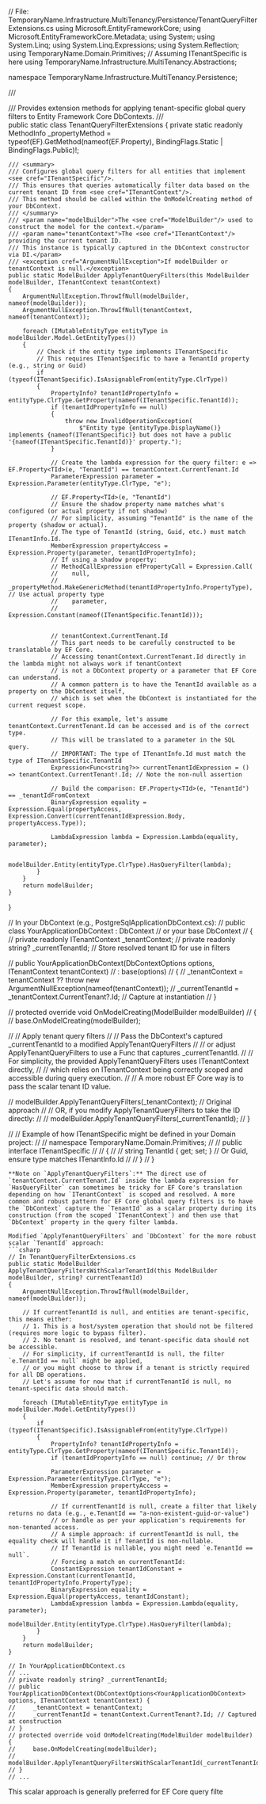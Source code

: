 // File: TemporaryName.Infrastructure.MultiTenancy/Persistence/TenantQueryFilterExtensions.cs
using Microsoft.EntityFrameworkCore;
using Microsoft.EntityFrameworkCore.Metadata;
using System;
using System.Linq;
using System.Linq.Expressions;
using System.Reflection;
using TemporaryName.Domain.Primitives; // Assuming ITenantSpecific is here
using TemporaryName.Infrastructure.MultiTenancy.Abstractions;

namespace TemporaryName.Infrastructure.MultiTenancy.Persistence;

/// <summary>
/// Provides extension methods for applying tenant-specific global query filters to Entity Framework Core DbContexts.
/// </summary>
public static class TenantQueryFilterExtensions
{
    private static readonly MethodInfo _propertyMethod = typeof(EF).GetMethod(nameof(EF.Property), BindingFlags.Static | BindingFlags.Public)!;

    /// <summary>
    /// Configures global query filters for all entities that implement <see cref="ITenantSpecific"/>.
    /// This ensures that queries automatically filter data based on the current tenant ID from <see cref="ITenantContext"/>.
    /// This method should be called within the OnModelCreating method of your DbContext.
    /// </summary>
    /// <param name="modelBuilder">The <see cref="ModelBuilder"/> used to construct the model for the context.</param>
    /// <param name="tenantContext">The <see cref="ITenantContext"/> providing the current tenant ID.
    /// This instance is typically captured in the DbContext constructor via DI.</param>
    /// <exception cref="ArgumentNullException">If modelBuilder or tenantContext is null.</exception>
    public static ModelBuilder ApplyTenantQueryFilters(this ModelBuilder modelBuilder, ITenantContext tenantContext)
    {
        ArgumentNullException.ThrowIfNull(modelBuilder, nameof(modelBuilder));
        ArgumentNullException.ThrowIfNull(tenantContext, nameof(tenantContext));

        foreach (IMutableEntityType entityType in modelBuilder.Model.GetEntityTypes())
        {
            // Check if the entity type implements ITenantSpecific
            // This requires ITenantSpecific to have a TenantId property (e.g., string or Guid)
            if (typeof(ITenantSpecific).IsAssignableFrom(entityType.ClrType))
            {
                PropertyInfo? tenantIdPropertyInfo = entityType.ClrType.GetProperty(nameof(ITenantSpecific.TenantId));
                if (tenantIdPropertyInfo == null)
                {
                    throw new InvalidOperationException(
                        $"Entity type {entityType.DisplayName()} implements {nameof(ITenantSpecific)} but does not have a public '{nameof(ITenantSpecific.TenantId)}' property.");
                }

                // Create the lambda expression for the query filter: e => EF.Property<TId>(e, "TenantId") == tenantContext.CurrentTenant.Id
                ParameterExpression parameter = Expression.Parameter(entityType.ClrType, "e");

                // EF.Property<TId>(e, "TenantId")
                // Ensure the shadow property name matches what's configured (or actual property if not shadow)
                // For simplicity, assuming "TenantId" is the name of the property (shadow or actual).
                // The type of TenantId (string, Guid, etc.) must match ITenantInfo.Id.
                MemberExpression propertyAccess = Expression.Property(parameter, tenantIdPropertyInfo);
                // If using a shadow property:
                // MethodCallExpression efPropertyCall = Expression.Call(
                //    null,
                //    _propertyMethod.MakeGenericMethod(tenantIdPropertyInfo.PropertyType), // Use actual property type
                //    parameter,
                //    Expression.Constant(nameof(ITenantSpecific.TenantId)));


                // tenantContext.CurrentTenant.Id
                // This part needs to be carefully constructed to be translatable by EF Core.
                // Accessing tenantContext.CurrentTenant.Id directly in the lambda might not always work if tenantContext
                // is not a DbContext property or a parameter that EF Core can understand.
                // A common pattern is to have the TenantId available as a property on the DbContext itself,
                // which is set when the DbContext is instantiated for the current request scope.

                // For this example, let's assume tenantContext.CurrentTenant.Id can be accessed and is of the correct type.
                // This will be translated to a parameter in the SQL query.
                // IMPORTANT: The type of ITenantInfo.Id must match the type of ITenantSpecific.TenantId
                Expression<Func<string?>> currentTenantIdExpression = () => tenantContext.CurrentTenant!.Id; // Note the non-null assertion

                // Build the comparison: EF.Property<TId>(e, "TenantId") == _tenantIdFromContext
                BinaryExpression equality = Expression.Equal(propertyAccess, Expression.Convert(currentTenantIdExpression.Body, propertyAccess.Type));

                LambdaExpression lambda = Expression.Lambda(equality, parameter);

                modelBuilder.Entity(entityType.ClrType).HasQueryFilter(lambda);
            }
        }
        return modelBuilder;
    }
}

// In your DbContext (e.g., PostgreSqlApplicationDbContext.cs):
// public class YourApplicationDbContext : DbContext // or your base DbContext
// {
//     private readonly ITenantContext _tenantContext;
//     private readonly string? _currentTenantId; // Store resolved tenant ID for use in filters

//     public YourApplicationDbContext(DbContextOptions<YourApplicationDbContext> options, ITenantContext tenantContext)
//         : base(options)
//     {
//         _tenantContext = tenantContext ?? throw new ArgumentNullException(nameof(tenantContext));
//         _currentTenantId = _tenantContext.CurrentTenant?.Id; // Capture at instantiation
//     }

//     protected override void OnModelCreating(ModelBuilder modelBuilder)
//     {
//         base.OnModelCreating(modelBuilder);

//         // Apply tenant query filters
//         // Pass the DbContext's captured _currentTenantId to a modified ApplyTenantQueryFilters
//         // or adjust ApplyTenantQueryFilters to use a Func<string> that captures _currentTenantId.
//         // For simplicity, the provided ApplyTenantQueryFilters uses ITenantContext directly,
//         // which relies on ITenantContext being correctly scoped and accessible during query execution.
//         // A more robust EF Core way is to pass the scalar tenant ID value.

//         modelBuilder.ApplyTenantQueryFilters(_tenantContext); // Original approach
//         // OR, if you modify ApplyTenantQueryFilters to take the ID directly:
//         // modelBuilder.ApplyTenantQueryFilters(_currentTenantId);
//     }

//     // Example of how ITenantSpecific might be defined in your Domain project:
//     // namespace TemporaryName.Domain.Primitives;
//     // public interface ITenantSpecific
//     // {
//     //     string TenantId { get; set; } // Or Guid, ensure type matches ITenantInfo.Id
//     // }
// }
```
**Note on `ApplyTenantQueryFilters`:** The direct use of `tenantContext.CurrentTenant.Id` inside the lambda expression for `HasQueryFilter` can sometimes be tricky for EF Core's translation depending on how `ITenantContext` is scoped and resolved. A more common and robust pattern for EF Core global query filters is to have the `DbContext` capture the `TenantId` as a scalar property during its construction (from the scoped `ITenantContext`) and then use that `DbContext` property in the query filter lambda.

Modified `ApplyTenantQueryFilters` and `DbContext` for the more robust scalar `TenantId` approach:
```csharp
// In TenantQueryFilterExtensions.cs
public static ModelBuilder ApplyTenantQueryFiltersWithScalarTenantId(this ModelBuilder modelBuilder, string? currentTenantId)
{
    ArgumentNullException.ThrowIfNull(modelBuilder, nameof(modelBuilder));

    // If currentTenantId is null, and entities are tenant-specific, this means either:
    // 1. This is a host/system operation that should not be filtered (requires more logic to bypass filter).
    // 2. No tenant is resolved, and tenant-specific data should not be accessible.
    // For simplicity, if currentTenantId is null, the filter `e.TenantId == null` might be applied,
    // or you might choose to throw if a tenant is strictly required for all DB operations.
    // Let's assume for now that if currentTenantId is null, no tenant-specific data should match.

    foreach (IMutableEntityType entityType in modelBuilder.Model.GetEntityTypes())
    {
        if (typeof(ITenantSpecific).IsAssignableFrom(entityType.ClrType))
        {
            PropertyInfo? tenantIdPropertyInfo = entityType.ClrType.GetProperty(nameof(ITenantSpecific.TenantId));
            if (tenantIdPropertyInfo == null) continue; // Or throw

            ParameterExpression parameter = Expression.Parameter(entityType.ClrType, "e");
            MemberExpression propertyAccess = Expression.Property(parameter, tenantIdPropertyInfo);
            
            // If currentTenantId is null, create a filter that likely returns no data (e.g., e.TenantId == "a-non-existent-guid-or-value")
            // or handle as per your application's requirements for non-tenanted access.
            // A simple approach: if currentTenantId is null, the equality check will handle it if TenantId is non-nullable.
            // If TenantId is nullable, you might need `e.TenantId == null`.
            // Forcing a match on currentTenantId:
            ConstantExpression tenantIdConstant = Expression.Constant(currentTenantId, tenantIdPropertyInfo.PropertyType);
            BinaryExpression equality = Expression.Equal(propertyAccess, tenantIdConstant);
            LambdaExpression lambda = Expression.Lambda(equality, parameter);
            modelBuilder.Entity(entityType.ClrType).HasQueryFilter(lambda);
        }
    }
    return modelBuilder;
}

// In YourApplicationDbContext.cs
// ...
// private readonly string? _currentTenantId;
// public YourApplicationDbContext(DbContextOptions<YourApplicationDbContext> options, ITenantContext tenantContext) {
//     _tenantContext = tenantContext;
//     _currentTenantId = tenantContext.CurrentTenant?.Id; // Captured at construction
// }
// protected override void OnModelCreating(ModelBuilder modelBuilder) {
//     base.OnModelCreating(modelBuilder);
//     modelBuilder.ApplyTenantQueryFiltersWithScalarTenantId(_currentTenantId);
// }
// ...
```
This scalar approach is generally preferred for EF Core query filte